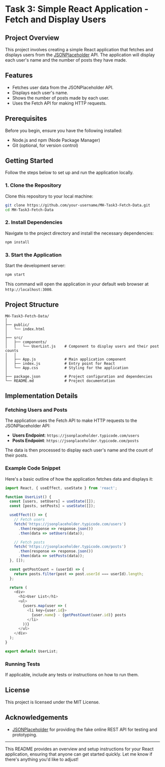 

# Task 3: Simple React Application - Fetch and Display Users

## Project Overview

This project involves creating a simple React application that fetches and displays users from the [JSONPlaceholder](https://jsonplaceholder.typicode.com/) API. The application will display each user's name and the number of posts they have made.

## Features

- Fetches user data from the JSONPlaceholder API.
- Displays each user's name.
- Shows the number of posts made by each user.
- Uses the Fetch API for making HTTP requests.

## Prerequisites

Before you begin, ensure you have the following installed:

- Node.js and npm (Node Package Manager)
- Git (optional, for version control)

## Getting Started

Follow the steps below to set up and run the application locally.

### 1. Clone the Repository

Clone this repository to your local machine:

```bash
git clone https://github.com/your-username/MH-Task3-Fetch-Data.git
cd MH-Task3-Fetch-Data
```

### 2. Install Dependencies

Navigate to the project directory and install the necessary dependencies:

```bash
npm install
```

### 3. Start the Application

Start the development server:

```bash
npm start
```

This command will open the application in your default web browser at `http://localhost:3000`.

## Project Structure

```
MH-Task3-Fetch-Data/
│
├── public/
│   └── index.html
│
├── src/
│   ├── components/
│   │   └── UserList.js    # Component to display users and their post counts
│   │
│   ├── App.js             # Main application component
│   ├── index.js           # Entry point for React
│   └── App.css            # Styling for the application
│
├── package.json           # Project configuration and dependencies
└── README.md              # Project documentation
```

## Implementation Details

### Fetching Users and Posts

The application uses the Fetch API to make HTTP requests to the JSONPlaceholder API:

- **Users Endpoint**: `https://jsonplaceholder.typicode.com/users`
- **Posts Endpoint**: `https://jsonplaceholder.typicode.com/posts`

The data is then processed to display each user's name and the count of their posts.

### Example Code Snippet

Here's a basic outline of how the application fetches data and displays it:

```javascript
import React, { useEffect, useState } from 'react';

function UserList() {
  const [users, setUsers] = useState([]);
  const [posts, setPosts] = useState([]);

  useEffect(() => {
    // Fetch users
    fetch('https://jsonplaceholder.typicode.com/users')
      .then(response => response.json())
      .then(data => setUsers(data));

    // Fetch posts
    fetch('https://jsonplaceholder.typicode.com/posts')
      .then(response => response.json())
      .then(data => setPosts(data));
  }, []);

  const getPostCount = (userId) => {
    return posts.filter(post => post.userId === userId).length;
  };

  return (
    <div>
      <h1>User List</h1>
      <ul>
        {users.map(user => (
          <li key={user.id}>
            {user.name} - {getPostCount(user.id)} posts
          </li>
        ))}
      </ul>
    </div>
  );
}

export default UserList;
```

### Running Tests

If applicable, include any tests or instructions on how to run them.

## License

This project is licensed under the MIT License.

## Acknowledgements

- [JSONPlaceholder](https://jsonplaceholder.typicode.com/) for providing the fake online REST API for testing and prototyping.

---

This README provides an overview and setup instructions for your React application, ensuring that anyone can get started quickly. Let me know if there's anything you'd like to adjust!
